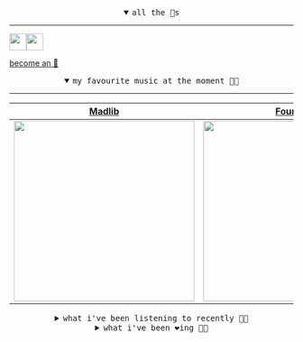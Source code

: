 <details open>

<summary align="center"><samp>all the 🥚s</samp></summary>
<hr />

<a href="https://github.com/pvinis"><img src="https://avatars.githubusercontent.com/u/100233?s=90&v=4" width="30" height="30" /><a href="https://github.com/maxPugh"><img src="https://avatars.githubusercontent.com/u/46350013?s=90&u=52a601eaa2d272b35477d096fe782ebf0a8a1f68&v=4" width="30" height="30" />

<samp><a href="https://github.com/bitttttten/bitttttten/stargazers">become an 🥚</a></samp>

</details>

<details open>

<summary align="center"><samp>my favourite music at the moment 🎵🎶</samp></summary>
<hr />

<!-- toc -->

| [Madlib](https://open.spotify.com/artist/5LhTec3c7dcqBvpLRWbMcf)                                                                                                 | [Four Tet](https://open.spotify.com/artist/7Eu1txygG6nJttLHbZdQOh)                                                                                               | [Boards of Canada](https://open.spotify.com/artist/2VAvhf61GgLYmC6C8anyX1)                                                                                       | [Superorganism](https://open.spotify.com/artist/0Wkm45quqfx3NepJpXDvwE)                                                                                          |
| ---------------------------------------------------------------------------------------------------------------------------------------------------------------- | ---------------------------------------------------------------------------------------------------------------------------------------------------------------- | ---------------------------------------------------------------------------------------------------------------------------------------------------------------- | ---------------------------------------------------------------------------------------------------------------------------------------------------------------- |
| [<img src="https://i.scdn.co/image/e73ab683f7db79f808d05538cc4390b4e5d47804" width="320" height="auto">](https://open.spotify.com/artist/5LhTec3c7dcqBvpLRWbMcf) | [<img src="https://i.scdn.co/image/c68646bdcd569ea787764404081d140d55027f4f" width="320" height="auto">](https://open.spotify.com/artist/7Eu1txygG6nJttLHbZdQOh) | [<img src="https://i.scdn.co/image/c0b33a8d211600d70dcda3077d6a582da34321b0" width="320" height="auto">](https://open.spotify.com/artist/2VAvhf61GgLYmC6C8anyX1) | [<img src="https://i.scdn.co/image/ab2d92455e0a0377a44aa364124321ac9824b1ef" width="320" height="auto">](https://open.spotify.com/artist/0Wkm45quqfx3NepJpXDvwE) |

<!-- tocstop -->

</details>

<details>

<summary align="center"><samp>what i've been listening to recently 🎵🎶</samp></summary>
<hr />

<!-- toc -->

| [Loose Goose<br />Madlib](https://open.spotify.com/track/4DJ6Aw9QtUTY16FGSxgl94)                                                                                | [Motion Sickness<br />Phoebe Bridgers](https://open.spotify.com/track/6LxcPUqx6noURdA5qc4BAT)                                                                   | [Alberto Balsalm<br />Aphex Twin](https://open.spotify.com/track/21Phj46KeUHOWyZW9A9b7P)                                                                        | [Sister<br />Caribou](https://open.spotify.com/track/0n7wtTAEg5XRAF98rOlLgW)                                                                                    |
| --------------------------------------------------------------------------------------------------------------------------------------------------------------- | --------------------------------------------------------------------------------------------------------------------------------------------------------------- | --------------------------------------------------------------------------------------------------------------------------------------------------------------- | --------------------------------------------------------------------------------------------------------------------------------------------------------------- |
| [<img src="https://i.scdn.co/image/e73ab683f7db79f808d05538cc4390b4e5d47804" width="320" height="auto">](https://open.spotify.com/track/4DJ6Aw9QtUTY16FGSxgl94) | [<img src="https://i.scdn.co/image/1c90d650ee787a51e18e475584b595c9234eac48" width="320" height="auto">](https://open.spotify.com/track/6LxcPUqx6noURdA5qc4BAT) | [<img src="https://i.scdn.co/image/5630c4ae80c6d8cb16f021fdf5b4fc28c90420ab" width="320" height="auto">](https://open.spotify.com/track/21Phj46KeUHOWyZW9A9b7P) | [<img src="https://i.scdn.co/image/1a2fc54c4edb1b614458d213c4f9b8b280f091cd" width="320" height="auto">](https://open.spotify.com/track/0n7wtTAEg5XRAF98rOlLgW) |

<!-- tocstop -->

</details>

<details>

<summary align="center"><samp>what i've been ❤️ing 🎵🎶</samp></summary>
<hr />

<!-- toc -->

| [Parallel 7<br />Four Tet](https://open.spotify.com/album/1xrXrgQDQzTlGrDYhX8ikT)                                                                               | [Parallel 6<br />Four Tet](https://open.spotify.com/album/1xrXrgQDQzTlGrDYhX8ikT)                                                                               | [Parallel 4<br />Four Tet](https://open.spotify.com/album/1xrXrgQDQzTlGrDYhX8ikT)                                                                               | [Empty Words<br />Bowery Electric](https://open.spotify.com/album/6jbGBeBtwD05O0EV9RFjlC)                                                                       |
| --------------------------------------------------------------------------------------------------------------------------------------------------------------- | --------------------------------------------------------------------------------------------------------------------------------------------------------------- | --------------------------------------------------------------------------------------------------------------------------------------------------------------- | --------------------------------------------------------------------------------------------------------------------------------------------------------------- |
| [<img src="https://i.scdn.co/image/ab67616d0000b2738ca7b1e049ed737df8e29d5d" width="320" height="auto">](https://open.spotify.com/album/1xrXrgQDQzTlGrDYhX8ikT) | [<img src="https://i.scdn.co/image/ab67616d0000b2738ca7b1e049ed737df8e29d5d" width="320" height="auto">](https://open.spotify.com/album/1xrXrgQDQzTlGrDYhX8ikT) | [<img src="https://i.scdn.co/image/ab67616d0000b2738ca7b1e049ed737df8e29d5d" width="320" height="auto">](https://open.spotify.com/album/1xrXrgQDQzTlGrDYhX8ikT) | [<img src="https://i.scdn.co/image/ab67616d0000b27364ce042e499d23c29de97d4b" width="320" height="auto">](https://open.spotify.com/album/6jbGBeBtwD05O0EV9RFjlC) |

<!-- tocstop -->

</details>
